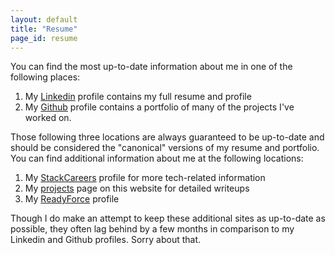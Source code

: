 ```yaml
---
layout: default
title: "Resume"
page_id: resume
---
```


You can find the most up-to-date information about me in one of the following places:

1. My [Linkedin][li] profile contains my full resume and profile
2. My [Github][git] profile contains a portfolio of many of the projects I've worked on.

Those following three locations are always guaranteed to be up-to-date and should be considered the "canonical" versions of my resume and portfolio. You can find additional information about me at the following locations:

1. My [StackCareers][sc] profile for more tech-related information
2. My [projects][proj] page on this website for detailed writeups
3. My [ReadyForce][rf] profile 

Though I do make an attempt to keep these additional sites as up-to-date as possible, they often lag behind by a few months in comparison to my Linkedin and Github profiles. Sorry about that.

[li]: http://linkedin.com/in/michael0x2a
[git]: http://github.com/Michael0x2a

[sc]: http://careers.stackoverflow.com/michael0x2a
[proj]: http://michael0x2a.com/projects
[rf]: http://readyforce.com/michael0x2a

